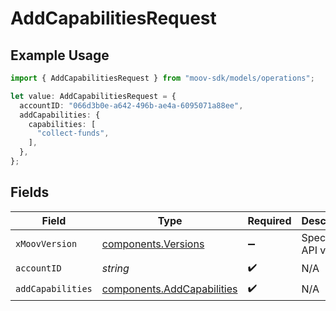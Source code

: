 # AddCapabilitiesRequest

## Example Usage

```typescript
import { AddCapabilitiesRequest } from "moov-sdk/models/operations";

let value: AddCapabilitiesRequest = {
  accountID: "066d3b0e-a642-496b-ae4a-6095071a88ee",
  addCapabilities: {
    capabilities: [
      "collect-funds",
    ],
  },
};
```

## Fields

| Field                                                                    | Type                                                                     | Required                                                                 | Description                                                              |
| ------------------------------------------------------------------------ | ------------------------------------------------------------------------ | ------------------------------------------------------------------------ | ------------------------------------------------------------------------ |
| `xMoovVersion`                                                           | [components.Versions](../../models/components/versions.md)               | :heavy_minus_sign:                                                       | Specify an API version.                                                  |
| `accountID`                                                              | *string*                                                                 | :heavy_check_mark:                                                       | N/A                                                                      |
| `addCapabilities`                                                        | [components.AddCapabilities](../../models/components/addcapabilities.md) | :heavy_check_mark:                                                       | N/A                                                                      |
